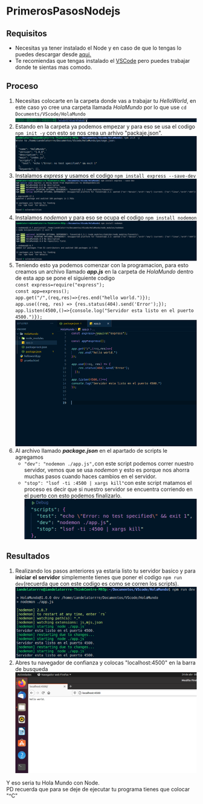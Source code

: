 # PrimerosPasosNodejs
## Requisitos 
* Necesitas ya tener instalado el Node y en caso de que lo tengas lo puedes descargar desde [aqui.](https://nodejs.org/es/download/)
* Te recomiendas que tengas instalado el [VSCode](https://code.visualstudio.com/download) pero puedes trabajar donde te sientas mas comodo.

## Proceso
1. Necesitas colocarte en la carpeta donde vas a trabajar tu _HelloWorld_, en este caso yo cree una carpeta llamada _HolaMundo_ por lo que use `cd Documents/VScode/HolaMundo` ![cdcarpetas](img/img1.png)
2. Estando en la carpeta ya podemos empezar y para eso se usa el codigo `npm init -y` con esto se nos crea un arhivo "packaje.json". ![init](img/img2.png)
3. Instalamos _express_ y usamos el codigo `npm install express --save-dev` ![express](img/img3.png)
4. Instalamos _nodemon_ y para eso se ocupa el codigo `npm install nodemon` ![nodemon](img/img4.png)
5. Teniendo esto ya podemos comenzar con la programacion, para esto creamos un archivo llamado **_app.js_** en la carpeta de _HolaMundo_ dentro de esta app se pone el siguiente codigo  
   `const express=require("express");`<br>
   `const app=express();`<br>
   `app.get("/",(req,res)=>{res.end("hello world.")});`<br>
   `app.use((req, res) => {res.status(404).send('Error');});`<br>
   `app.listen(4500,()=>{console.log("Servidor esta listo en el puerto 4500.")});`![app](img/img5.png)
6. Al archivo llamado **_package.json_** en el apartado de scripts le agregamos
   * `"dev": "nodemon ./app.js",`con este script podemos correr nuestro servidor, vemos que se usa _nodemon_ y esto es porque nos ahorra muchas pasos cuando haces      cambios en el servidor. 
   * `"stop": "lsof -ti :4500 | xargs kill"`con este script matamos el proceso es decir que si nuestro servidor se encuentra corriendo en el puerto con esto podemos finalizarlo. ![pack](img/img6.png)

## Resultados
1. Realizando los pasos anteriores ya estaria listo tu servidor basico y para **iniciar el servidor** simplemente tienes que poner el codigo `npm run dev`(recuerda que con este codigo es como se corren los scripts). ![run](img/img7.png)
2. Abres tu navegador de confianza y colocas "localhost:4500" en la barra de busqueda ![web](img/img8.png)

Y eso seria tu Hola Mundo con Node.  
PD recuerda que para se deje de ejecutar tu programa tienes que colocar "^C"
